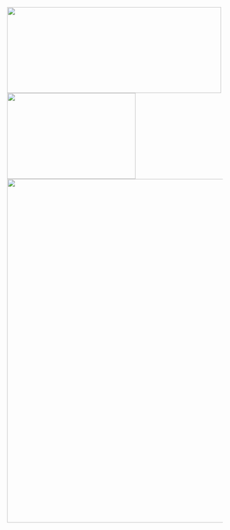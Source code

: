 <a href="https://github.com/Francesco-Rapetti">
  <img width=500 height="200" align="center" src="https://github-readme-stats.vercel.app/api?username=Francesco-Rapetti&theme=catppuccin_mocha&show_icons=true&hide_border=true&rank_icon=github&number_format=long" />
</a>
<a href="https://github.com/Francesco-Rapetti">
  <img width=300 height="200" align="center" src="https://github-readme-stats.vercel.app/api/top-langs?username=Francesco-Rapetti&layout=compact&langs_count=8&card_width=320&theme=catppuccin_mocha&hide_border=true" />
</a>

<a href="https://codeium.com/profile/rapo">
  <img width=800 align="center" src="https://codeium.com/profile/rapo/card.png" />
</a>


